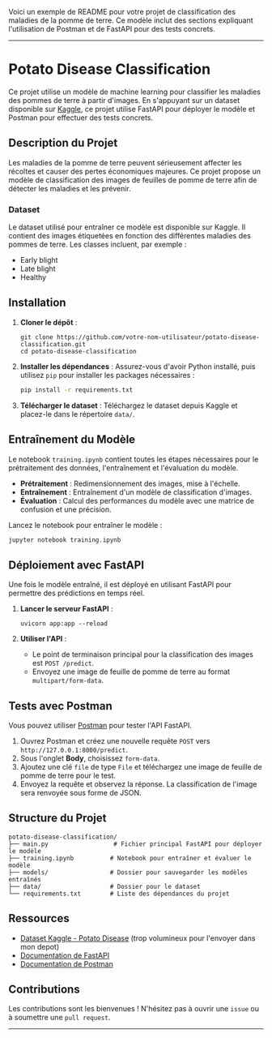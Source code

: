 Voici un exemple de README pour votre projet de classification des maladies de la pomme de terre. Ce modèle inclut des sections expliquant l'utilisation de Postman et de FastAPI pour des tests concrets.

---

# Potato Disease Classification

Ce projet utilise un modèle de machine learning pour classifier les maladies des pommes de terre à partir d'images. En s'appuyant sur un dataset disponible sur [Kaggle](https://www.kaggle.com/), ce projet utilise FastAPI pour déployer le modèle et Postman pour effectuer des tests concrets.

## Description du Projet

Les maladies de la pomme de terre peuvent sérieusement affecter les récoltes et causer des pertes économiques majeures. Ce projet propose un modèle de classification des images de feuilles de pomme de terre afin de détecter les maladies et les prévenir. 

### Dataset

Le dataset utilisé pour entraîner ce modèle est disponible sur Kaggle. Il contient des images étiquetées en fonction des différentes maladies des pommes de terre. Les classes incluent, par exemple :
- Early blight
- Late blight
- Healthy

## Installation

1. **Cloner le dépôt** :
   ```
   git clone https://github.com/votre-nom-utilisateur/potato-disease-classification.git
   cd potato-disease-classification
   ```

2. **Installer les dépendances** :
   Assurez-vous d'avoir Python installé, puis utilisez `pip` pour installer les packages nécessaires :
   ```bash
   pip install -r requirements.txt
   ```

3. **Télécharger le dataset** :
   Téléchargez le dataset depuis Kaggle et placez-le dans le répertoire `data/`.

## Entraînement du Modèle

Le notebook `training.ipynb` contient toutes les étapes nécessaires pour le prétraitement des données, l'entraînement et l'évaluation du modèle.

- **Prétraitement** : Redimensionnement des images, mise à l'échelle.
- **Entraînement** : Entraînement d'un modèle de classification d'images.
- **Évaluation** : Calcul des performances du modèle avec une matrice de confusion et une précision.

Lancez le notebook pour entraîner le modèle :
```bash
jupyter notebook training.ipynb
```

## Déploiement avec FastAPI

Une fois le modèle entraîné, il est déployé en utilisant FastAPI pour permettre des prédictions en temps réel.

1. **Lancer le serveur FastAPI** :
   ```
   uvicorn app:app --reload
   ```

2. **Utiliser l'API** :
   - Le point de terminaison principal pour la classification des images est `POST /predict`.
   - Envoyez une image de feuille de pomme de terre au format `multipart/form-data`.

## Tests avec Postman

Vous pouvez utiliser [Postman](https://www.postman.com/) pour tester l'API FastAPI.

1. Ouvrez Postman et créez une nouvelle requête `POST` vers `http://127.0.0.1:8000/predict`.
2. Sous l'onglet **Body**, choisissez `form-data`.
3. Ajoutez une clé `file` de type `File` et téléchargez une image de feuille de pomme de terre pour le test.
4. Envoyez la requête et observez la réponse. La classification de l'image sera renvoyée sous forme de JSON.

## Structure du Projet

```
potato-disease-classification/
├── main.py                  # Fichier principal FastAPI pour déployer le modèle
├── training.ipynb          # Notebook pour entraîner et évaluer le modèle
├── models/                 # Dossier pour sauvegarder les modèles entraînés
├── data/                   # Dossier pour le dataset
└── requirements.txt        # Liste des dépendances du projet
```

## Ressources

- [Dataset Kaggle - Potato Disease](https://www.kaggle.com/) (trop volumineux pour l'envoyer dans mon depot)
- [Documentation de FastAPI](https://fastapi.tiangolo.com/)
- [Documentation de Postman](https://learning.postman.com/)

## Contributions

Les contributions sont les bienvenues ! N'hésitez pas à ouvrir une `issue` ou à soumettre une `pull request`.

---
